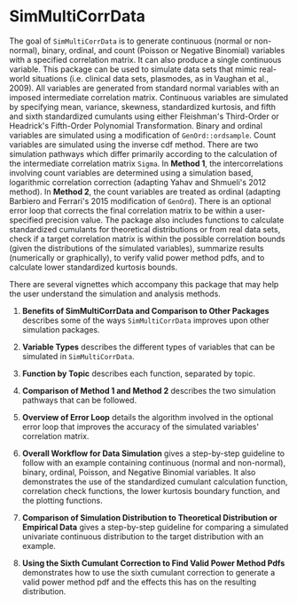 # SimMultiCorrData
The goal of `SimMultiCorrData` is to generate continuous (normal or non-normal), binary, ordinal, and count (Poisson or Negative Binomial) variables with a specified correlation matrix.  It can also produce a single continuous variable.  This package can be used to simulate data sets that mimic real-world situations (i.e. clinical data sets, plasmodes, as in Vaughan et al., 2009).  All variables are generated from standard normal variables with an imposed intermediate correlation matrix.  Continuous variables are simulated by specifying mean, variance, skewness, standardized kurtosis, and fifth and sixth standardized cumulants using either Fleishman's Third-Order or Headrick's Fifth-Order Polynomial Transformation.  Binary and ordinal variables are simulated using a modification of `GenOrd::ordsample`.  Count variables are simulated using the inverse cdf method.  There are two simulation pathways which differ primarily according to the calculation of the intermediate correlation matrix `Sigma`.  In **Method 1**, the intercorrelations involving count variables are determined using a simulation based, logarithmic correlation correction (adapting Yahav and Shmueli's 2012 method).  In **Method 2**, the count variables are treated as ordinal (adapting Barbiero and Ferrari's 2015 modification of `GenOrd`).  There is an optional error loop that corrects the final correlation matrix to be within a user-specified precision value. The package also includes functions to calculate standardized cumulants for theoretical distributions or from real data sets, check if a target correlation matrix is within the possible correlation bounds (given the distributions of the simulated variables), summarize results (numerically or graphically), to verify valid power method pdfs, and to calculate lower standardized kurtosis bounds.

There are several vignettes which accompany this package that may help the user understand the simulation and analysis methods.

1) **Benefits of SimMultiCorrData and Comparison to Other Packages** describes some of the ways `SimMultiCorrData` improves
upon other simulation packages.

2) **Variable Types** describes the different types of variables that can be simulated in `SimMultiCorrData`.

3) **Function by Topic** describes each function, separated by topic.

4) **Comparison of Method 1 and Method 2** describes the two simulation pathways that can be followed.

5) **Overview of Error Loop** details the algorithm involved in the optional error loop that improves the accuracy of the
simulated variables' correlation matrix.

6) **Overall Workflow for Data Simulation** gives a step-by-step guideline to follow with an example containing continuous
(normal and non-normal), binary, ordinal, Poisson, and Negative Binomial variables.  It also demonstrates the use of the
standardized cumulant calculation function, correlation check functions, the lower kurtosis boundary function, and the plotting functions.

7) **Comparison of Simulation Distribution to Theoretical Distribution or Empirical Data** gives a step-by-step guideline for
comparing a simulated univariate continuous distribution to the target distribution with an example.

8) **Using the Sixth Cumulant Correction to Find Valid Power Method Pdfs** demonstrates how to use the sixth cumulant correction
to generate a valid power method pdf and the effects this has on the resulting distribution.
